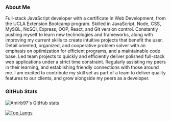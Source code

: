 ### About Me

Full-stack JavaScript developer with a certificate in Web Development, from the UCLA Extension Bootcamp program. Skilled in JavaScript, Node, CSS, MySQL, NoSQl, Express, OOP, React, and Git version control. Constantly pushing myself to learn new technologies and frameworks, along with improving my current skills to create intuitive projects that benefit the user. Detail oriented, organized, and cooperative problem solver with an emphasis on optimization for efficient programs, and a maintainable code base. Led team projects to quickly and efficiently deliver polished full-stack web applications under a strict time constraint. Regularly assisting my peers in their learning, and establishing friendly connections with those around me. I am excited to contribute my skill set as part of a team to deliver quality features to our clients, and grow alongside my peers as a developer.

### GitHub Stats

![Amirb97's GitHub stats](https://github-readme-stats.vercel.app/api?username=amirb97&show_icons=true&theme=radical&hide=contribs,prs,stars)

[![Top Langs](https://github-readme-stats.vercel.app/api/top-langs/?username=amirb97&show_icons=true&theme=radical&exclude_repo=AmirB-Professional-Portfolio)](https://github.com/amirb97/github-readme-stats)
